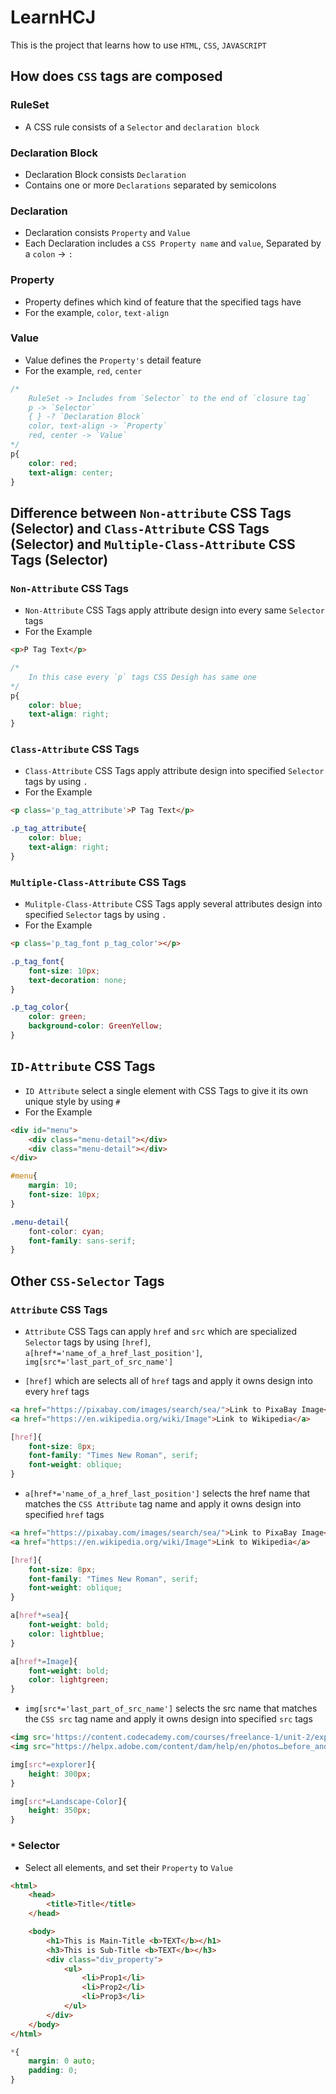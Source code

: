 # LearnHCJ

This is the project that learns how to use `HTML`, `CSS`, `JAVASCRIPT`

## How does `CSS` tags are composed

### RuleSet
- A CSS rule consists of a `Selector` and `declaration block`

### Declaration Block
- Declaration Block consists `Declaration`
- Contains one or more `Declarations` separated by semicolons

### Declaration
- Declaration consists `Property` and `Value`
- Each Declaration includes a `CSS Property name` and `value`, Separated by a `colon` -> `:`

### Property
- Property defines which kind of feature that the specified tags have
- For the example, `color`, `text-align`

### Value
- Value defines the `Property's` detail feature
- For the example, `red`, `center`


```CSS
/*
    RuleSet -> Includes from `Selector` to the end of `closure tag`
    p -> `Selector`
    { } -? `Declaration Block`
    color, text-align -> `Property`
    red, center -> `Value`
*/
p{
    color: red;
    text-align: center;
}
```

## Difference between `Non-attribute` CSS Tags (Selector) and `Class-Attribute` CSS Tags (Selector) and `Multiple-Class-Attribute` CSS Tags (Selector)

### `Non-Attribute` CSS Tags
- `Non-Attribute` CSS Tags apply attribute design into every same `Selector` tags
- For the Example

```HTML
<p>P Tag Text</p>
```
```CSS
/*
    In this case every `p` tags CSS Desigh has same one
*/
p{
    color: blue;
    text-align: right;
}
```

### `Class-Attribute` CSS Tags
- `Class-Attribute` CSS Tags apply attribute design into specified `Selector` tags by using `.`
- For the Example

```HTML
<p class='p_tag_attribute'>P Tag Text</p>
```
```CSS
.p_tag_attribute{
    color: blue;
    text-align: right;
}
```

### `Multiple-Class-Attribute` CSS Tags
- `Mulitple-Class-Attribute` CSS Tags apply several attributes design into specified `Selector` tags by using `.`
- For the Example

```HTML
<p class='p_tag_font p_tag_color'></p>
```
```CSS
.p_tag_font{
    font-size: 10px;
    text-decoration: none;
}

.p_tag_color{
    color: green;
    background-color: GreenYellow;
}
```

## `ID-Attribute` CSS Tags
- `ID Attribute` select a single element with CSS Tags to give it its own unique style by using `#`
- For the Example

```HTML
<div id="menu">
    <div class="menu-detail"></div>
    <div class="menu-detail"></div>
</div>
```
```CSS
#menu{
    margin: 10;
    font-size: 10px;
}

.menu-detail{
    font-color: cyan;
    font-family: sans-serif;
}
```

## Other `CSS-Selector` Tags

### `Attribute` CSS Tags
- `Attribute` CSS Tags can apply `href` and `src` which are specialized `Selector` tags by using `[href]`, `a[href*='name_of_a_href_last_position']`, `img[src*='last_part_of_src_name']`

- `[href]` which are selects all of `href` tags and apply it owns design into every `href` tags
```HTML
<a href="https://pixabay.com/images/search/sea/">Link to PixaBay Image</a>
<a href="https://en.wikipedia.org/wiki/Image">Link to Wikipedia</a>
```
```CSS
[href]{
    font-size: 8px;
    font-family: "Times New Roman", serif;
    font-weight: oblique;
}
```

- `a[href*='name_of_a_href_last_position']` selects the href name that matches the `CSS Attribute` tag name and apply it owns design into specified `href` tags
```HTML
<a href="https://pixabay.com/images/search/sea/">Link to PixaBay Image</a>
<a href="https://en.wikipedia.org/wiki/Image">Link to Wikipedia</a>
```
```CSS
[href]{
    font-size: 8px;
    font-family: "Times New Roman", serif;
    font-weight: oblique;
}

a[href*=sea]{
    font-weight: bold;
    color: lightblue;
}

a[href*=Image]{
    font-weight: bold;
    color: lightgreen;
}
```

- `img[src*='last_part_of_src_name']` selects the src name that matches the `CSS src` tag name and apply it owns design into specified `src` tags
```HTML
<img src='https://content.codecademy.com/courses/freelance-1/unit-2/explorer.jpeg'/>
<img src="https://helpx.adobe.com/content/dam/help/en/photos…before_and_after/image-before/Landscape-Color.jpg"/>
```
```CSS
img[src*=explorer]{
    height: 300px;
}

img[src*=Landscape-Color]{
    height: 350px;
}
```


### `*` Selector
- Select all elements, and set their `Property` to `Value`

```HTML
<html>
    <head>
        <title>Title</title>
    </head>

    <body>
        <h1>This is Main-Title <b>TEXT</b></h1>
        <h3>This is Sub-Title <b>TEXT</b></h3>
        <div class="div_property">
            <ul>
                <li>Prop1</li>
                <li>Prop2</li>
                <li>Prop3</li>
            </ul>
        </div>
    </body>
</html>
```
```CSS
*{
    margin: 0 auto;
    padding: 0;
}
```
